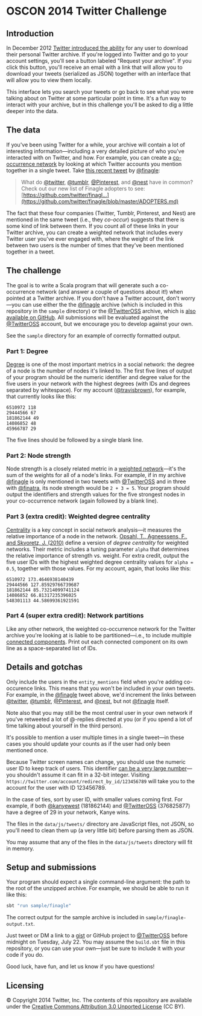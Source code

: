 OSCON 2014 Twitter Challenge
============================

Introduction
------------

In December 2012 [Twitter introduced the ability](https://blog.twitter.com/2012/your-twitter-archive)
for any user to download their personal Twitter archive. If you're logged into
Twitter and go to your account settings, you'll see a button labeled
"Request your archive". If you click this button, you'll receive an email with a
link that will allow you to download your tweets (serialized as JSON) together
with an interface that will allow you to view them locally.

This interface lets you search your tweets or go back to see what you were
talking about on Twitter at some particular point in time. It's a fun way to
interact with your archive, but in this challenge you'll be asked to dig a
little deeper into the data.

The data
--------

If you've been using Twitter for a while, your archive will contain a lot of
interesting information—including a very detailed picture of who you've
interacted with on Twitter, and how. For example, you can create a
[co-occurrence network](http://en.wikipedia.org/wiki/Co-occurrence_networks) by
looking at which Twitter accounts you mention together in a single tweet. Take
[this recent tweet](https://twitter.com/finagle/status/476035983335362560) by
[@finagle](https://twitter.com/finagle):

> What do [@twitter](https://twitter.com/twitter), [@tumblr](https://twitter.com/tumblr),
> [@Pinterest](https://twitter.com/Pinterest), and [@nest](https://twitter.com/nest)
> have in common? Check out our new list of Finagle adopters to see:
> [https://github.com/twitter/finagl…](https://github.com/twitter/finagle/blob/master/ADOPTERS.md)

The fact that these four companies (Twitter, Tumblr, Pinterest, and Nest) are
mentioned in the same tweet (i.e., they _co-occur_) suggests that there is some
kind of link between them. If you count all of these links in your Twitter
archive, you can create a weighted network that includes every Twitter user
you've ever engaged with, where the weight of the link between two users is the
number of times that they've been mentioned together in a tweet.

The challenge
-------------

The goal is to write a Scala program that will generate such a co-occurrence
network (and answer a couple of questions about it!) when pointed at a Twitter
archive. If you don't have a Twitter account, don't worry—you can use either the
the [@finagle](https://twitter.com/finagle) archive (which is included in this
repository in the `sample` directory) or the [@TwitterOSS](https://twitter.com/TwitterOSS)
archive, which is [also available on GitHub](https://github.com/twitter/twitteross-archive).
All submissions will be evaluated against the [@TwitterOSS](https://twitter.com/TwitterOSS)
account, but we encourage you to develop against your own.

See the `sample` directory for an example of correctly formatted output.

### Part 1: Degree

[Degree](http://en.wikipedia.org/wiki/Degree_%28graph_theory%29) is one of the
most important metrics in a social network: the degree of a node is the number
of nodes it's linked to. The first five lines of output of your program should
be the numeric identifier and degree value for the five users in your network
with the highest degrees (with IDs and degrees separated by whitespace).
For my account ([@travisbrown](https://twitter.com/travisbrown)), for example,
that currently looks like this:

```
6510972 118
29444566 67
181862144 49
14086852 48
45966787 29

```

The five lines should be followed by a single blank line.

### Part 2: Node strength

Node strength is a closely related metric in a
[weighted network](http://en.wikipedia.org/wiki/Weighted_network)—it's the sum
of the weights for all of a node's links. For example, if in my archive
[@finagle](https://twitter.com/finagle) is only mentioned in two tweets with
[@TwitterOSS](https://twitter.com/TwitterOSS) and in three with
[@finatra](https://twitter.com/finatra), its node strength would be `2 + 3 = 5`.
Your program should output the identifiers and strength values for the five
strongest nodes in your co-occurrence network (again followed by a blank line).

### Part 3 (extra credit): Weighted degree centrality

[Centrality](http://en.wikipedia.org/wiki/Degree_centrality#Degree_centrality)
is a key concept in social network analysis—it measures the relative importance
of a node in the network.
[Opsahl, T., Agneessens, F., and Skvoretz, J. (2010)](http://toreopsahl.com/2010/04/21/article-node-centrality-in-weighted-networks-generalizing-degree-and-shortest-paths/) define a version of _degree
centrality_ for weighted networks. Their metric includes a tuning parameter
`alpha` that determines the relative importance of strength vs. weight. For
extra credit, output the five user IDs with the highest weighted degree
centrality values for `alpha = 0.5`, together with those values. For my account,
again, that looks like this:

```
6510972 173.4646938140439
29444566 127.85929766739687
181862144 85.73214099741124
14086852 66.81317235396025
548301113 44.58699361921591

```

### Part 4 (super extra credit): Network partitions

Like any other network, the weighted co-occurrence network for the Twitter
archive you're looking at is liable to be partitioned—i.e., to include multiple
[connected components](http://en.wikipedia.org/wiki/Connected_component_%28graph_theory%29).
Print out each connected component on its own line as a space-separated list of
IDs.

Details and gotchas
-------------------

Only include the users in the `entity_mentions` field when you're adding
co-occurence links. This means that you won't be included in your own tweets.
For example, in the [@finagle](https://twitter.com/finagle) tweet above,
we'd increment the links between [@twitter](https://twitter.com/twitter),
[@tumblr](https://twitter.com/tumblr),
[@Pinterest](https://twitter.com/Pinterest), and
[@nest](https://twitter.com/nest), but not [@finagle](https://twitter.com/finagle)
itself.

Note also that you may still be the most central user in your own network if
you've retweeted a lot of @-replies directed at you (or if you spend a lot of
time talking about yourself in the third person).

It's possible to mention a user multiple times in a single tweet—in these cases
you should update your counts as if the user had only been mentioned once.

Because Twitter screen names can change, you should use the numeric user ID to
keep track of users. This identifier
[can be a very large number](https://blog.twitter.com/2013/test-accounts-user-ids-greater-32-bits)—you
shouldn't assume it can fit in a 32-bit integer. Visiting
`https://twitter.com/account/redirect_by_id/123456789` will take you to the
account for the user with ID 123456789.

In the case of ties, sort by user ID, with smaller values coming first. For
example, if both [@kanyewest](https://twitter.com/kanyewest) (181862144) and
[@TwitterOSS](https://twitter.com/TwitterOSS) (376825877) have a degree of 29 in
your network, Kanye wins.

The files in the `data/js/tweets/` directory are JavaScript files, not JSON, so
you'll need to clean them up (a very little bit) before parsing them as JSON.

You may assume that any of the files in the `data/js/tweets` directory will fit
in memory.

Setup and submissions
---------------------

Your program should expect a single command-line argument: the path to the root
of the unzipped archive. For example, we should be able to run it like this:

``` bash
sbt "run sample/finagle"
```

The correct output for the sample archive is included in
`sample/finagle-output.txt`.

Just tweet or DM a link to a [gist](https://gist.github.com/) or GitHub project
to [@TwitterOSS](https://twitter.com/TwitterOSS) before midnight on Tuesday,
July 22. You may assume the `build.sbt` file in this repository, or you can use
your own—just be sure to include it with your code if you do.

Good luck, have fun, and let us know if you have questions!

Licensing
---------

© Copyright 2014 Twitter, Inc. The contents of this repository are available
under the
[Creative Commons Attribution 3.0 Unported License](https://creativecommons.org/licenses/by/3.0/)
(CC BY).
